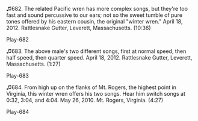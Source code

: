 ♫682. The related Pacific wren has more complex songs, but they're too
fast and sound percussive to our ears; not so the sweet tumble of pure
tones offered by his eastern cousin, the original "winter wren." April
18, 2012. Rattlesnake Gutter, Leverett, Massachusetts. (10:36)

Play-682

♫683. The above male's two different songs, first at normal speed, then
half speed, then quarter speed. April 18, 2012. Rattlesnake Gutter,
Leverett, Massachusetts. (1:27)

Play-683

♫684. From high up on the flanks of Mt. Rogers, the highest point in
Virginia, this winter wren offers his two songs. Hear him switch songs
at 0:32, 3:04, and 4:04. May 26, 2010. Mt. Rogers, Virginia. (4:27)

Play-684
